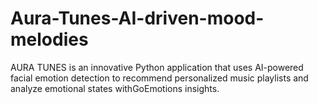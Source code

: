 # Aura-Tunes-AI-driven-mood-melodies
AURA TUNES is an innovative Python application that uses AI-powered facial emotion detection to recommend personalized music playlists and analyze emotional states withGoEmotions insights.
